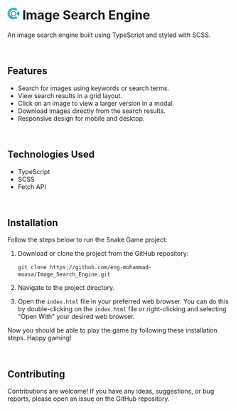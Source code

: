 <h1><img src="img/logo.png" alt="logo" width="27" height="27"> Image Search Engine</h1>

An image search engine built using TypeScript and styled with SCSS. 

<br>

## Features

- Search for images using keywords or search terms.
- View search results in a grid layout.
- Click on an image to view a larger version in a modal.
- Download images directly from the search results.
- Responsive design for mobile and desktop.

<br>

## Technologies Used

- TypeScript
- SCSS
- Fetch API


<br>

## Installation

Follow the steps below to run the Snake Game project:

1. Download or clone the project from the GitHub repository:
   ```
   git clone https://github.com/eng-mohammad-mousa/Image_Search_Engine.git
   ```
2. Navigate to the project directory.

3. Open the `index.html` file in your preferred web browser. You can do this by double-clicking on the `index.html` file or right-clicking and selecting "Open With" your desired web browser.

Now you should be able to play the  game by following these installation steps. Happy gaming!

<br>

## Contributing

Contributions are welcome! If you have any ideas, suggestions, or bug reports, please open an issue on the GitHub repository.

